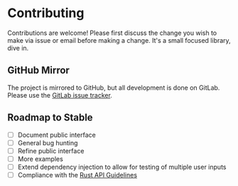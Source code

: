 # Contributing

Contributions are welcome! Please first discuss the change you wish to make via issue or email before making a change. It's a small focused library, dive in.

## GitHub Mirror

The project is mirrored to GitHub, but all development is done on GitLab. Please use the [GitLab issue tracker](https://gitlab.com/starshell/question/issues).

## Roadmap to Stable
- [ ] Document public interface
- [ ] General bug hunting
- [ ] Refine public interface
- [ ] More examples
- [ ] Extend dependency injection to allow for testing of multiple user inputs
- [ ] Compliance with the [Rust API Guidelines](https://rust-lang-nursery.github.io/api-guidelines/)
